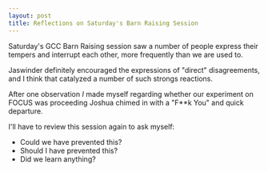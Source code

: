 ```yaml
---
layout: post
title: Reflections on Saturday's Barn Raising Session
---
```


Saturday's GCC Barn Raising session saw a number of people express
their tempers and interrupt each other, more frequently than we are
used to.

Jaswinder definitely encouraged the expressions of "direct"
disagreements, and I think that catalyzed a number of such strongs
reactions.

After one observation *I* made myself regarding whether our experiment
on FOCUS was proceeding Joshua chimed in with a "F**k You" and quick
departure.

I'll have to review this session again to ask myself:
* Could we have prevented this?
* Should I have prevented this?
* Did we learn anything?
